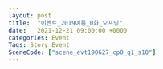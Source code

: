 ```yaml
---
layout: post
title:  "이벤트_2019여름_0화_오프닝"
date:   2021-12-21 09:00:00 +0000
categories: Event
Tags: Story Event
SceneCode: ["scene_evt190627_cp0_q1_s10"]
---
```

